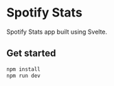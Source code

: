 # Spotify Stats
Spotify Stats app built using Svelte.

## Get started

```bash
npm install
npm run dev
```